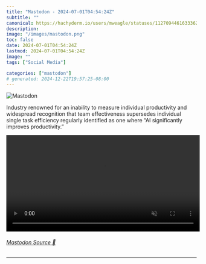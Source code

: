 ```yaml
---
title: "Mastodon - 2024-07-01T04:54:24Z"
subtitle: ""
canonical: https://hachyderm.io/users/mweagle/statuses/112709446163336274
description:
image: "/images/mastodon.png"
toc: false
date: 2024-07-01T04:54:24Z
lastmod: 2024-07-01T04:54:24Z
image: ""
tags: ["Social Media"]

categories: ["mastodon"]
# generated: 2024-12-22T19:57:25-08:00
---
```

![Mastodon](/images/mastodon.png)

<p>Industry renowned for an inability to measure individual productivity and widespread recognition that team effectiveness supersedes individual single task efficiency regularly identified as one where “AI significantly improves productivity.”</p>

<video controls autoplay muted loop width="512"><source src="fbbd903660398878.mp4" type="video/mp4" /></video>

###### [Mastodon Source 🐘](https://hachyderm.io/@mweagle/112709446163336274)

___
